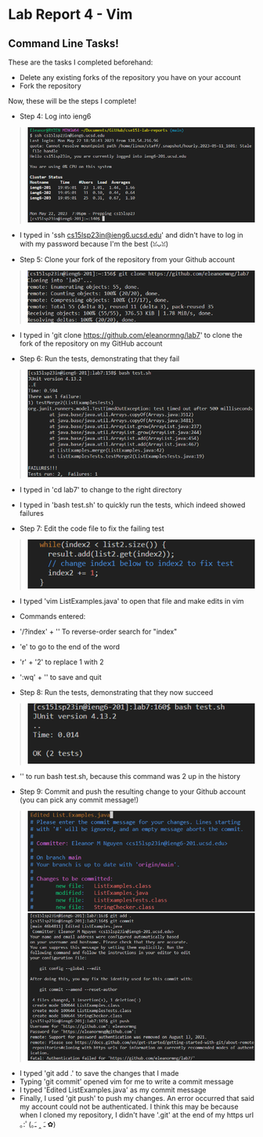 # Lab Report 4 - Vim

## Command Line Tasks!
These are the tasks I completed beforehand:
- Delete any existing forks of the repository you have on your account
- Fork the repository

Now, these will be the steps I complete!
- Step 4: Log into ieng6
> ![Step 4](step4.png)
- I typed in 'ssh cs15lsp23in@ieng6.ucsd.edu' and didn't have to log in with my password because I'm the best (ꈍᴗꈍ)

- Step 5: Clone your fork of the repository from your Github account
> ![Step 5](step5.png)
- I typed in 'git clone https://github.com/eleanormng/lab7' to clone the fork of the repository on my GitHub account

- Step 6: Run the tests, demonstrating that they fail
> ![Step 6](step6.png)
- I typed in 'cd lab7' to change to the right directory
- I typed in 'bash test.sh' to quickly run the tests, which indeed showed failures

- Step 7: Edit the code file to fix the failing test
> ![Step 7](step7.png)
- I typed 'vim ListExamples.java' to open that file and make edits in vim
- Commands entered:
- '/?index' + '<enter>' To reverse-order search for "index"
- 'e' to go to the end of the word
- 'r' + '2' to replace 1 with 2
- ':wq' + '<enter>' to save and quit

- Step 8: Run the tests, demonstrating that they now succeed
> ![Step 8](step8.png)
- '<up><up><enter>' to run bash test.sh, because this command was 2 up in the history

- Step 9: Commit and push the resulting change to your Github account (you can pick any commit message!)
> ![Step 9](step9.png)
> ![Step 9a](step9a.png)
- I typed 'git add .' to save the changes that I made
- Typing 'git commit' opened vim for me to write a commit message
- I typed 'Edited ListExamples.java' as my commit message
- Finally, I used 'git push' to push my changes. An error occurred that said my account could not be authenticated. I think this may be because when I cloned my repository, I didn't have '.git' at the end of my https url ｡:ﾟ(｡ﹷ ‸ ﹷ ✿)